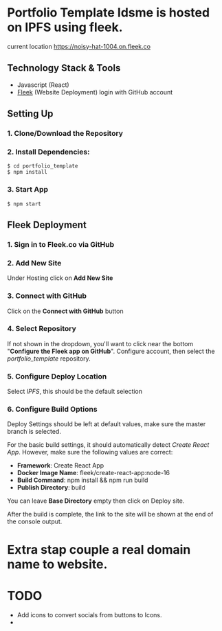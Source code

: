 # Portfolio Template Idsme is hosted on IPFS using fleek.
current location https://noisy-hat-1004.on.fleek.co

## Technology Stack & Tools

- Javascript (React)
- [Fleek](https://fleek.co/) (Website Deployment) login with GitHub account

## Setting Up
### 1. Clone/Download the Repository

### 2. Install Dependencies:
```
$ cd portfolio_template
$ npm install 
```

### 3. Start App
`$ npm start`

## Fleek Deployment
### 1. Sign in to Fleek.co via GitHub

### 2. Add New Site
Under Hosting click on **Add New Site**

### 3. Connect with GitHub
Click on the **Connect with GitHub** button

### 4. Select Repository
If not shown in the dropdown, you'll want to click near the bottom "**Configure the Fleek app on GitHub**". Configure account, then select the *portfolio_template* repository.

### 5. Configure Deploy Location
Select *IPFS*, this should be the default selection

### 6. Configure Build Options
Deploy Settings should be left at default values, make sure the master branch is selected.

For the basic build settings, it should automatically detect *Create React App*. However, make sure the following values are correct:

- **Framework**: Create React App
- **Docker Image Name**: fleek/create-react-app:node-16
- **Build Command**: npm install && npm run build
- **Publish Directory**: build

You can leave **Base Directory** empty then click on Deploy site.

After the build is complete, the link to the site will be shown at the end of the console output.

# Extra stap couple a real domain name to website.


# TODO 
* Add icons to convert socials from buttons to Icons.
* 
